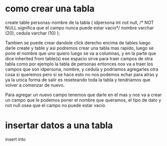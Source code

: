 # como crear una tabla

create table personas-nombre de la tabla (
  idpersona int not null,      /* NOT NULL significa que el campo nunca puede estar vacio*/
  nombre varchar (20),
  cedula varchar (10)
);

Tambien se puede crear dandole click derecho encima de tables luego darle create y table y asi podremos crear una tabla mas rapido, luego se pone el nombre que uno quiero luego se va a columnas, y en la parte que dice inherited from table(s) ese espacio sirve para traer campos de otra tabla como por ejemplo la tabla de personas entonces nos va a traer los campos que son idpersona, nombre, y cedula y podriamos agregarles otra cosa si queremos pero si se hace esto no nos podemos echar para atras y ya la unica forma de salir es reseteando toda la tabla y tendriamos que volver a comenzar de nuevo.

Para agregar un nuevo campo tenemos que darle en el mas y nos va a crear un campo que le podemos poner el nombre que queramos, el tipo de dato y not null osea que el campo no puede estar vacio.

# insertar datos a una tabla 

insert into